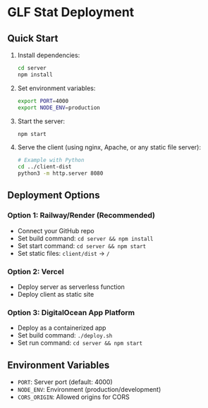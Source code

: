 # GLF Stat Deployment

## Quick Start

1. Install dependencies:
   ```bash
   cd server
   npm install
   ```

2. Set environment variables:
   ```bash
   export PORT=4000
   export NODE_ENV=production
   ```

3. Start the server:
   ```bash
   npm start
   ```

4. Serve the client (using nginx, Apache, or any static file server):
   ```bash
   # Example with Python
   cd ../client-dist
   python3 -m http.server 8080
   ```

## Deployment Options

### Option 1: Railway/Render (Recommended)
- Connect your GitHub repo
- Set build command: `cd server && npm install`
- Set start command: `cd server && npm start`
- Set static files: `client/dist` → `/`

### Option 2: Vercel
- Deploy server as serverless function
- Deploy client as static site

### Option 3: DigitalOcean App Platform
- Deploy as a containerized app
- Set build command: `./deploy.sh`
- Set run command: `cd server && npm start`

## Environment Variables
- `PORT`: Server port (default: 4000)
- `NODE_ENV`: Environment (production/development)
- `CORS_ORIGIN`: Allowed origins for CORS
